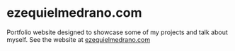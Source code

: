 # ezequielmedrano.com
Portfolio website designed to showcase some of my projects and talk about myself. See the website at [ezequielmedrano.com](https://ezequielmedrano.com/)
